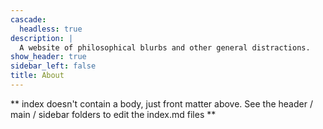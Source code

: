 ```yaml
---
cascade:
  headless: true
description: |
  A website of philosophical blurbs and other general distractions.
show_header: true
sidebar_left: false
title: About
---
```


** index doesn't contain a body, just front matter above.
See the header / main / sidebar folders to edit the index.md files **
